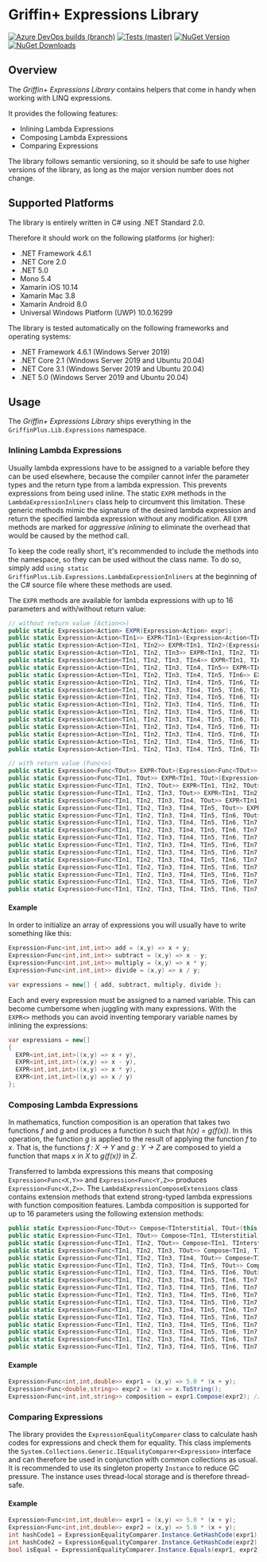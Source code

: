 ﻿# Griffin+ Expressions Library

[![Azure DevOps builds (branch)](https://img.shields.io/azure-devops/build/griffinplus/2f589a5e-e2ab-4c08-bee5-5356db2b2aeb/32/master?label=Build)](https://dev.azure.com/griffinplus/DotNET%20Libraries/_build/latest?definitionId=32&branchName=master)
[![Tests (master)](https://img.shields.io/azure-devops/tests/griffinplus/DotNET%20Libraries/32/master?label=Tests)](https://dev.azure.com/griffinplus/DotNET%20Libraries/_build/latest?definitionId=32&branchName=master)
[![NuGet Version](https://img.shields.io/nuget/v/GriffinPlus.Lib.Expressions.svg)](https://www.nuget.org/packages/GriffinPlus.Lib.Expressions)
[![NuGet Downloads](https://img.shields.io/nuget/dt/GriffinPlus.Lib.Expressions.svg)](https://www.nuget.org/packages/GriffinPlus.Lib.Expressions)

## Overview

The *Griffin+ Expressions Library* contains helpers that come in handy when working with LINQ expressions.

It provides the following features:
- Inlining Lambda Expressions
- Composing Lambda Expressions
- Comparing Expressions

The library follows semantic versioning, so it should be safe to use higher versions of the library, as long as the
major version number does not change.

## Supported Platforms

The library is entirely written in C# using .NET Standard 2.0.

Therefore it should work on the following platforms (or higher):
- .NET Framework 4.6.1
- .NET Core 2.0
- .NET 5.0
- Mono 5.4
- Xamarin iOS 10.14
- Xamarin Mac 3.8
- Xamarin Android 8.0
- Universal Windows Platform (UWP) 10.0.16299

The library is tested automatically on the following frameworks and operating systems:
- .NET Framework 4.6.1 (Windows Server 2019)
- .NET Core 2.1 (Windows Server 2019 and Ubuntu 20.04)
- .NET Core 3.1 (Windows Server 2019 and Ubuntu 20.04)
- .NET 5.0  (Windows Server 2019 and Ubuntu 20.04)

## Usage

The *Griffin+ Expressions Library* ships everything in the `GriffinPlus.Lib.Expressions` namespace.

### Inlining Lambda Expressions

Usually lambda expressions have to be assigned to a variable before they can be used elsewhere, because the compiler
cannot infer the parameter types and the return type from a lambda expression. This prevents expressions from being
used inline. The static `EXPR` methods in the `LambdaExpressionInliners` class help to circumvent this limitation.
These generic methods mimic the signature of the desired lambda expression and return the specified lambda expression
without any modification. All `EXPR` methods are marked for *aggressive inlining* to eliminate the overhead that would
be caused by the method call.

To keep the code really short, it's recommended to include the methods into the namespace, so they can be used without
the class name. To do so, simply add `using static GriffinPlus.Lib.Expressions.LambdaExpressionInliners` at the
beginning of the C# source file where these methods are used.

The `EXPR` methods are available for lambda expressions with up to 16 parameters and with/without return value:

```csharp
// without return value (Action<>)
public static Expression<Action> EXPR(Expression<Action> expr);
public static Expression<Action<TIn1>> EXPR<TIn1>(Expression<Action<TIn1>> expr);
public static Expression<Action<TIn1, TIn2>> EXPR<TIn1, TIn2>(Expression<Action<TIn1, TIn2>> expr);
public static Expression<Action<TIn1, TIn2, TIn3>> EXPR<TIn1, TIn2, TIn3>(Expression<Action<TIn1, TIn2, TIn3>> expr);
public static Expression<Action<TIn1, TIn2, TIn3, TIn4>> EXPR<TIn1, TIn2, TIn3, TIn4>(Expression<Action<TIn1, TIn2, TIn3, TIn4>> expr);
public static Expression<Action<TIn1, TIn2, TIn3, TIn4, TIn5>> EXPR<TIn1, TIn2, TIn3, TIn4, TIn5>(Expression<Action<TIn1, TIn2, TIn3, TIn4, TIn5>> expr);
public static Expression<Action<TIn1, TIn2, TIn3, TIn4, TIn5, TIn6>> EXPR<TIn1, TIn2, TIn3, TIn4, TIn5, TIn6>(Expression<Action<TIn1, TIn2, TIn3, TIn4, TIn5, TIn6>> expr);
public static Expression<Action<TIn1, TIn2, TIn3, TIn4, TIn5, TIn6, TIn7>> EXPR<TIn1, TIn2, TIn3, TIn4, TIn5, TIn6, TIn7>(Expression<Action<TIn1, TIn2, TIn3, TIn4, TIn5, TIn6, TIn7>> expr);
public static Expression<Action<TIn1, TIn2, TIn3, TIn4, TIn5, TIn6, TIn7, TIn8>> EXPR<TIn1, TIn2, TIn3, TIn4, TIn5, TIn6, TIn7, TIn8>(Expression<Action<TIn1, TIn2, TIn3, TIn4, TIn5, TIn6, TIn7, TIn8>> expr);
public static Expression<Action<TIn1, TIn2, TIn3, TIn4, TIn5, TIn6, TIn7, TIn8, TIn9>> EXPR<TIn1, TIn2, TIn3, TIn4, TIn5, TIn6, TIn7, TIn8, TIn9>(Expression<Action<TIn1, TIn2, TIn3, TIn4, TIn5, TIn6, TIn7, TIn8, TIn9>> expr);
public static Expression<Action<TIn1, TIn2, TIn3, TIn4, TIn5, TIn6, TIn7, TIn8, TIn9, TIn10>> EXPR<TIn1, TIn2, TIn3, TIn4, TIn5, TIn6, TIn7, TIn8, TIn9, TIn10>(Expression<Action<TIn1, TIn2, TIn3, TIn4, TIn5, TIn6, TIn7, TIn8, TIn9, TIn10>> expr);
public static Expression<Action<TIn1, TIn2, TIn3, TIn4, TIn5, TIn6, TIn7, TIn8, TIn9, TIn10, TIn11>> EXPR<TIn1, TIn2, TIn3, TIn4, TIn5, TIn6, TIn7, TIn8, TIn9, TIn10, TIn11>(Expression<Action<TIn1, TIn2, TIn3, TIn4, TIn5, TIn6, TIn7, TIn8, TIn9, TIn10, TIn11>> expr);
public static Expression<Action<TIn1, TIn2, TIn3, TIn4, TIn5, TIn6, TIn7, TIn8, TIn9, TIn10, TIn11, TIn12>> EXPR<TIn1, TIn2, TIn3, TIn4, TIn5, TIn6, TIn7, TIn8, TIn9, TIn10, TIn11, TIn12>(Expression<Action<TIn1, TIn2, TIn3, TIn4, TIn5, TIn6, TIn7, TIn8, TIn9, TIn10, TIn11, TIn12>> expr);
public static Expression<Action<TIn1, TIn2, TIn3, TIn4, TIn5, TIn6, TIn7, TIn8, TIn9, TIn10, TIn11, TIn12, TIn13>> EXPR<TIn1, TIn2, TIn3, TIn4, TIn5, TIn6, TIn7, TIn8, TIn9, TIn10, TIn11, TIn12, TIn13>(Expression<Action<TIn1, TIn2, TIn3, TIn4, TIn5, TIn6, TIn7, TIn8, TIn9, TIn10, TIn11, TIn12, TIn13>> expr);
public static Expression<Action<TIn1, TIn2, TIn3, TIn4, TIn5, TIn6, TIn7, TIn8, TIn9, TIn10, TIn11, TIn12, TIn13, TIn14>> EXPR<TIn1, TIn2, TIn3, TIn4, TIn5, TIn6, TIn7, TIn8, TIn9, TIn10, TIn11, TIn12, TIn13, TIn14>(Expression<Action<TIn1, TIn2, TIn3, TIn4, TIn5, TIn6, TIn7, TIn8, TIn9, TIn10, TIn11, TIn12, TIn13, TIn14>> expr);
public static Expression<Action<TIn1, TIn2, TIn3, TIn4, TIn5, TIn6, TIn7, TIn8, TIn9, TIn10, TIn11, TIn12, TIn13, TIn14, TIn15>> EXPR<TIn1, TIn2, TIn3, TIn4, TIn5, TIn6, TIn7, TIn8, TIn9, TIn10, TIn11, TIn12, TIn13, TIn14, TIn15>(Expression<Action<TIn1, TIn2, TIn3, TIn4, TIn5, TIn6, TIn7, TIn8, TIn9, TIn10, TIn11, TIn12, TIn13, TIn14, TIn15>> expr);
public static Expression<Action<TIn1, TIn2, TIn3, TIn4, TIn5, TIn6, TIn7, TIn8, TIn9, TIn10, TIn11, TIn12, TIn13, TIn14, TIn15, TIn16>> EXPR<TIn1, TIn2, TIn3, TIn4, TIn5, TIn6, TIn7, TIn8, TIn9, TIn10, TIn11, TIn12, TIn13, TIn14, TIn15, TIn16>(Expression<Action<TIn1, TIn2, TIn3, TIn4, TIn5, TIn6, TIn7, TIn8, TIn9, TIn10, TIn11, TIn12, TIn13, TIn14, TIn15, TIn16>> expr);

// with return value (Func<>)
public static Expression<Func<TOut>> EXPR<TOut>(Expression<Func<TOut>> expr);
public static Expression<Func<TIn1, TOut>> EXPR<TIn1, TOut>(Expression<Func<TIn1, TOut>> expr);
public static Expression<Func<TIn1, TIn2, TOut>> EXPR<TIn1, TIn2, TOut>(Expression<Func<TIn1, TIn2, TOut>> expr);
public static Expression<Func<TIn1, TIn2, TIn3, TOut>> EXPR<TIn1, TIn2, TIn3, TOut>(Expression<Func<TIn1, TIn2, TIn3, TOut>> expr);
public static Expression<Func<TIn1, TIn2, TIn3, TIn4, TOut>> EXPR<TIn1, TIn2, TIn3, TIn4, TOut>(Expression<Func<TIn1, TIn2, TIn3, TIn4, TOut>> expr);
public static Expression<Func<TIn1, TIn2, TIn3, TIn4, TIn5, TOut>> EXPR<TIn1, TIn2, TIn3, TIn4, TIn5, TOut>(Expression<Func<TIn1, TIn2, TIn3, TIn4, TIn5, TOut>> expr);
public static Expression<Func<TIn1, TIn2, TIn3, TIn4, TIn5, TIn6, TOut>> EXPR<TIn1, TIn2, TIn3, TIn4, TIn5, TIn6, TOut>(Expression<Func<TIn1, TIn2, TIn3, TIn4, TIn5, TIn6, TOut>> expr);
public static Expression<Func<TIn1, TIn2, TIn3, TIn4, TIn5, TIn6, TIn7, TOut>> EXPR<TIn1, TIn2, TIn3, TIn4, TIn5, TIn6, TIn7, TOut>(Expression<Func<TIn1, TIn2, TIn3, TIn4, TIn5, TIn6, TIn7, TOut>> expr);
public static Expression<Func<TIn1, TIn2, TIn3, TIn4, TIn5, TIn6, TIn7, TIn8, TOut>> EXPR<TIn1, TIn2, TIn3, TIn4, TIn5, TIn6, TIn7, TIn8, TOut>(Expression<Func<TIn1, TIn2, TIn3, TIn4, TIn5, TIn6, TIn7, TIn8, TOut>> expr);
public static Expression<Func<TIn1, TIn2, TIn3, TIn4, TIn5, TIn6, TIn7, TIn8, TIn9, TOut>> EXPR<TIn1, TIn2, TIn3, TIn4, TIn5, TIn6, TIn7, TIn8, TIn9, TOut>(Expression<Func<TIn1, TIn2, TIn3, TIn4, TIn5, TIn6, TIn7, TIn8, TIn9, TOut>> expr);
public static Expression<Func<TIn1, TIn2, TIn3, TIn4, TIn5, TIn6, TIn7, TIn8, TIn9, TIn10, TOut>> EXPR<TIn1, TIn2, TIn3, TIn4, TIn5, TIn6, TIn7, TIn8, TIn9, TIn10, TOut>(Expression<Func<TIn1, TIn2, TIn3, TIn4, TIn5, TIn6, TIn7, TIn8, TIn9, TIn10, TOut>> expr);
public static Expression<Func<TIn1, TIn2, TIn3, TIn4, TIn5, TIn6, TIn7, TIn8, TIn9, TIn10, TIn11, TOut>> EXPR<TIn1, TIn2, TIn3, TIn4, TIn5, TIn6, TIn7, TIn8, TIn9, TIn10, TIn11, TOut>(Expression<Func<TIn1, TIn2, TIn3, TIn4, TIn5, TIn6, TIn7, TIn8, TIn9, TIn10, TIn11, TOut>> expr);
public static Expression<Func<TIn1, TIn2, TIn3, TIn4, TIn5, TIn6, TIn7, TIn8, TIn9, TIn10, TIn11, TIn12, TOut>> EXPR<TIn1, TIn2, TIn3, TIn4, TIn5, TIn6, TIn7, TIn8, TIn9, TIn10, TIn11, TIn12, TOut>(Expression<Func<TIn1, TIn2, TIn3, TIn4, TIn5, TIn6, TIn7, TIn8, TIn9, TIn10, TIn11, TIn12, TOut>> expr);
public static Expression<Func<TIn1, TIn2, TIn3, TIn4, TIn5, TIn6, TIn7, TIn8, TIn9, TIn10, TIn11, TIn12, TIn13, TOut>> EXPR<TIn1, TIn2, TIn3, TIn4, TIn5, TIn6, TIn7, TIn8, TIn9, TIn10, TIn11, TIn12, TIn13, TOut>(Expression<Func<TIn1, TIn2, TIn3, TIn4, TIn5, TIn6, TIn7, TIn8, TIn9, TIn10, TIn11, TIn12, TIn13, TOut>> expr);
public static Expression<Func<TIn1, TIn2, TIn3, TIn4, TIn5, TIn6, TIn7, TIn8, TIn9, TIn10, TIn11, TIn12, TIn13, TIn14, TOut>> EXPR<TIn1, TIn2, TIn3, TIn4, TIn5, TIn6, TIn7, TIn8, TIn9, TIn10, TIn11, TIn12, TIn13, TIn14, TOut>(Expression<Func<TIn1, TIn2, TIn3, TIn4, TIn5, TIn6, TIn7, TIn8, TIn9, TIn10, TIn11, TIn12, TIn13, TIn14, TOut>> expr);
public static Expression<Func<TIn1, TIn2, TIn3, TIn4, TIn5, TIn6, TIn7, TIn8, TIn9, TIn10, TIn11, TIn12, TIn13, TIn14, TIn15, TOut>> EXPR<TIn1, TIn2, TIn3, TIn4, TIn5, TIn6, TIn7, TIn8, TIn9, TIn10, TIn11, TIn12, TIn13, TIn14, TIn15, TOut>(Expression<Func<TIn1, TIn2, TIn3, TIn4, TIn5, TIn6, TIn7, TIn8, TIn9, TIn10, TIn11, TIn12, TIn13, TIn14, TIn15, TOut>> expr);
public static Expression<Func<TIn1, TIn2, TIn3, TIn4, TIn5, TIn6, TIn7, TIn8, TIn9, TIn10, TIn11, TIn12, TIn13, TIn14, TIn15, TIn16, TOut>> EXPR<TIn1, TIn2, TIn3, TIn4, TIn5, TIn6, TIn7, TIn8, TIn9, TIn10, TIn11, TIn12, TIn13, TIn14, TIn15, TIn16, TOut>(Expression<Func<TIn1, TIn2, TIn3, TIn4, TIn5, TIn6, TIn7, TIn8, TIn9, TIn10, TIn11, TIn12, TIn13, TIn14, TIn15, TIn16, TOut>> expr);
```

#### Example

In order to initialize an array of expressions you will usually have to write something like this:

```csharp
Expression<Func<int,int,int>> add = (x,y) => x + y;
Expression<Func<int,int,int>> subtract = (x,y) => x - y;
Expression<Func<int,int,int>> multiply = (x,y) => x * y;
Expression<Func<int,int,int>> divide = (x,y) => x / y;

var expressions = new[] { add, subtract, multiply, divide };
```

Each and every expression must be assigned to a named variable. This can become cumbersome when juggling with many expressions.
With the `EXPR<>` methods you can avoid inventing temporary variable names by inlining the expressions:

```csharp
var expressions = new[]
{
  EXPR<int,int,int>((x,y) => x + y),
  EXPR<int,int,int>((x,y) => x - y),
  EXPR<int,int,int>((x,y) => x * y),
  EXPR<int,int,int>((x,y) => x / y)
};
```

### Composing Lambda Expressions

In mathematics, function composition is an operation that takes two functions *f* and *g* and produces a function *h*
such that *h(x) = g(f(x))*. In this operation, the function *g* is applied to the result of applying the function *f*
to *x*. That is, the functions *f : X → Y* and *g : Y → Z* are composed to yield a function that maps *x* in *X* to
*g(f(x))* in *Z*.

Transferred to lambda expressions this means that composing `Expression<Func<X,Y>>` and `Expression<Func<Y,Z>>` produces
`Expression<Func<X,Z>>`. The `LambdaExpressionComposeExtensions` class contains extension methods that extend strong-typed
lambda expressions with function composition features. Lambda composition is supported for up to 16 parameters using
the following extension methods:

```csharp
public static Expression<Func<TOut>> Compose<TInterstitial, TOut>(this Expression<Func<TInterstitial>> inner, Expression<Func<TInterstitial, TOut>> outer);
public static Expression<Func<TIn1, TOut>> Compose<TIn1, TInterstitial, TOut>(this Expression<Func<In1, TInterstitial>> inner, Expression<Func<TInterstitial, TOut>> outer);
public static Expression<Func<TIn1, TIn2, TOut>> Compose<TIn1, TInterstitial, TOut>(this Expression<Func<TIn1, TIn2, TInterstitial>> inner, Expression<Func<TInterstitial, TOut>> outer);
public static Expression<Func<TIn1, TIn2, TIn3, TOut>> Compose<TIn1, TIn2, TInterstitial, TOut>(this Expression<Func<TIn1, TIn2, TIn3, TInterstitial>> inner, Expression<Func<TInterstitial, TOut>> outer);
public static Expression<Func<TIn1, TIn2, TIn3, TIn4, TOut>> Compose<TIn1, TIn2, TIn3, TInterstitial, TOut>(this Expression<Func<TIn1, TIn2, TIn3, TIn4, TInterstitial>> inner, Expression<Func<TInterstitial, TOut>> outer);
public static Expression<Func<TIn1, TIn2, TIn3, TIn4, TIn5, TOut>> Compose<TIn1, TIn2, TIn3, TIn4, TInterstitial, TOut>(this Expression<Func<TIn1, TIn2, TIn3, TIn4, TIn5, TInterstitial>> inner, Expression<Func<TInterstitial, TOut>> outer);
public static Expression<Func<TIn1, TIn2, TIn3, TIn4, TIn5, TIn6, TOut>> Compose<TIn1, TIn2, TIn3, TIn4, TIn5, TInterstitial, TOut>(this Expression<Func<TIn1, TIn2, TIn3, TIn4, TIn5, TIn6, TInterstitial>> inner, Expression<Func<TInterstitial, TOut>> outer);
public static Expression<Func<TIn1, TIn2, TIn3, TIn4, TIn5, TIn6, TIn7, TOut>> Compose<TIn1, TIn2, TIn3, TIn4, TIn5, TIn6, TInterstitial, TOut>(this Expression<Func<TIn1, TIn2, TIn3, TIn4, TIn5, TIn6, TIn7, TInterstitial>> inner, Expression<Func<TInterstitial, TOut>> outer);
public static Expression<Func<TIn1, TIn2, TIn3, TIn4, TIn5, TIn6, TIn7, TIn8, TOut>> Compose<TIn1, TIn2, TIn3, TIn4, TIn5, TIn6, TIn7, TInterstitial, TOut>(this Expression<Func<TIn1, TIn2, TIn3, TIn4, TIn5, TIn6, TIn7, TIn8, TInterstitial>> inner, Expression<Func<TInterstitial, TOut>> outer);
public static Expression<Func<TIn1, TIn2, TIn3, TIn4, TIn5, TIn6, TIn7, TIn8, TIn9, TOut>> Compose<TIn1, TIn2, TIn3, TIn4, TIn5, TIn6, TIn7, TIn8, TInterstitial, TOut>(this Expression<Func<TIn1, TIn2, TIn3, TIn4, TIn5, TIn6, TIn7, TIn8, TIn9, TInterstitial>> inner, Expression<Func<TInterstitial, TOut>> outer);
public static Expression<Func<TIn1, TIn2, TIn3, TIn4, TIn5, TIn6, TIn7, TIn8, TIn9, TIn10, TOut>> Compose<TIn1, TIn2, TIn3, TIn4, TIn5, TIn6, TIn7, TIn8, TIn9, TInterstitial, TOut>(this Expression<Func<TIn1, TIn2, TIn3, TIn4, TIn5, TIn6, TIn7, TIn8, TIn9, TIn10, TInterstitial>> inner, Expression<Func<TInterstitial, TOut>> outer);
public static Expression<Func<TIn1, TIn2, TIn3, TIn4, TIn5, TIn6, TIn7, TIn8, TIn9, TIn10, TIn11, TOut>> Compose<TIn1, TIn2, TIn3, TIn4, TIn5, TIn6, TIn7, TIn8, TIn9, TIn10, TInterstitial, TOut>(this Expression<Func<TIn1, TIn2, TIn3, TIn4, TIn5, TIn6, TIn7, TIn8, TIn9, TIn10, TIn11, TInterstitial>> inner, Expression<Func<TInterstitial, TOut>> outer);
public static Expression<Func<TIn1, TIn2, TIn3, TIn4, TIn5, TIn6, TIn7, TIn8, TIn9, TIn10, TIn11, TIn12, TOut>> Compose<TIn1, TIn2, TIn3, TIn4, TIn5, TIn6, TIn7, TIn8, TIn9, TIn10, TIn11, TInterstitial, TOut>(this Expression<Func<TIn1, TIn2, TIn3, TIn4, TIn5, TIn6, TIn7, TIn8, TIn9, TIn10, TIn11, TIn12, TInterstitial>> inner, Expression<Func<TInterstitial, TOut>> outer);
public static Expression<Func<TIn1, TIn2, TIn3, TIn4, TIn5, TIn6, TIn7, TIn8, TIn9, TIn10, TIn11, TIn12, TIn13, TOut>> Compose<TIn1, TIn2, TIn3, TIn4, TIn5, TIn6, TIn7, TIn8, TIn9, TIn10, TIn11, TIn12, TInterstitial, TOut>(this Expression<Func<TIn1, TIn2, TIn3, TIn4, TIn5, TIn6, TIn7, TIn8, TIn9, TIn10, TIn11, TIn12, TIn13, TInterstitial>> inner, Expression<Func<TInterstitial, TOut>> outer);
public static Expression<Func<TIn1, TIn2, TIn3, TIn4, TIn5, TIn6, TIn7, TIn8, TIn9, TIn10, TIn11, TIn12, TIn13, TIn14, TOut>> Compose<TIn1, TIn2, TIn3, TIn4, TIn5, TIn6, TIn7, TIn8, TIn9, TIn10, TIn11, TIn12, TIn13, TIn14, TInterstitial, TOut>(this Expression<Func<TIn1, TIn2, TIn3, TIn4, TIn5, TIn6, TIn7, TIn8, TIn9, TIn10, TIn11, TIn12, TIn13, TIn14, TInterstitial>> inner, Expression<Func<TInterstitial, TOut>> outer);
public static Expression<Func<TIn1, TIn2, TIn3, TIn4, TIn5, TIn6, TIn7, TIn8, TIn9, TIn10, TIn11, TIn12, TIn13, TIn14, TIn15, TOut>> Compose<TIn1, TIn2, TIn3, TIn4, TIn5, TIn6, TIn7, TIn8, TIn9, TIn10, TIn11, TIn12, TIn13, TIn14, TIn15, TInterstitial, TOut>(this Expression<Func<TIn1, TIn2, TIn3, TIn4, TIn5, TIn6, TIn7, TIn8, TIn9, TIn10, TIn11, TIn12, TIn13, TIn14, TIn15, TInterstitial>> inner, Expression<Func<TInterstitial, TOut>> outer);
public static Expression<Func<TIn1, TIn2, TIn3, TIn4, TIn5, TIn6, TIn7, TIn8, TIn9, TIn10, TIn11, TIn12, TIn13, TIn14, TIn15, TIn16, TOut>> Compose<TIn1, TIn2, TIn3, TIn4, TIn5, TIn6, TIn7, TIn8, TIn9, TIn10, TIn11, TIn12, TIn13, TIn14, TIn15, TIn16, TInterstitial, TOut>(this Expression<Func<TIn1, TIn2, TIn3, TIn4, TIn5, TIn6, TIn7, TIn8, TIn9, TIn10, TIn11, TIn12, TIn13, TIn14, TIn15, TIn16, TInterstitial>> inner, Expression<Func<TInterstitial, TOut>> outer);
```

#### Example

```csharp
Expression<Func<int,int,double>> expr1 = (x,y) => 5.0 * (x + y);
Expression<Func<double,string>> expr2 = (x) => x.ToString();
Expression<Func<int,int,string>> composition = expr1.Compose(expr2); // same as: (x,y) => (5.0 * (x + y)).ToString();
```

### Comparing Expressions

The library provides the `ExpressionEqualityComparer` class to calculate hash codes for expressions and check them for
equality. This class implements the `System.Collections.Generic.IEqualityComparer<Expression>` interface and can
therefore be used in conjunction with common collections as usual. It is recommended to use its singleton property
`Instance` to reduce GC pressure. The instance uses thread-local storage and is therefore thread-safe.

#### Example

```csharp
Expression<Func<int,int,double>> expr1 = (x,y) => 5.0 * (x + y);
Expression<Func<int,int,double>> expr2 = (x,y) => 5.0 * (x + y);
int hashCode1 = ExpressionEqualityComparer.Instance.GetHashCode(expr1);  // 0x497c66b1
int hashCode2 = ExpressionEqualityComparer.Instance.GetHashCode(expr2);  // 0x497c66b1
bool isEqual = ExpressionEqualityComparer.Instance.Equals(expr1, expr2); // true
```